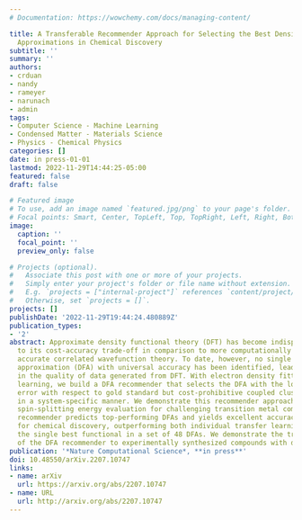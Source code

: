 ```yaml
---
# Documentation: https://wowchemy.com/docs/managing-content/

title: A Transferable Recommender Approach for Selecting the Best Density Functional
  Approximations in Chemical Discovery
subtitle: ''
summary: ''
authors:
- crduan
- nandy
- rameyer
- narunach
- admin
tags:
- Computer Science - Machine Learning
- Condensed Matter - Materials Science
- Physics - Chemical Physics
categories: []
date: in press-01-01
lastmod: 2022-11-29T14:44:25-05:00
featured: false
draft: false

# Featured image
# To use, add an image named `featured.jpg/png` to your page's folder.
# Focal points: Smart, Center, TopLeft, Top, TopRight, Left, Right, BottomLeft, Bottom, BottomRight.
image:
  caption: ''
  focal_point: ''
  preview_only: false

# Projects (optional).
#   Associate this post with one or more of your projects.
#   Simply enter your project's folder or file name without extension.
#   E.g. `projects = ["internal-project"]` references `content/project/deep-learning/index.md`.
#   Otherwise, set `projects = []`.
projects: []
publishDate: '2022-11-29T19:44:24.480889Z'
publication_types:
- '2'
abstract: Approximate density functional theory (DFT) has become indispensable owing
  to its cost-accuracy trade-off in comparison to more computationally demanding but
  accurate correlated wavefunction theory. To date, however, no single density functional
  approximation (DFA) with universal accuracy has been identified, leading to uncertainty
  in the quality of data generated from DFT. With electron density fitting and transfer
  learning, we build a DFA recommender that selects the DFA with the lowest expected
  error with respect to gold standard but cost-prohibitive coupled cluster theory
  in a system-specific manner. We demonstrate this recommender approach on vertical
  spin-splitting energy evaluation for challenging transition metal complexes. Our
  recommender predicts top-performing DFAs and yields excellent accuracy (ca. 2 kcal/mol)
  for chemical discovery, outperforming both individual transfer learning models and
  the single best functional in a set of 48 DFAs. We demonstrate the transferability
  of the DFA recommender to experimentally synthesized compounds with distinct chemistry.
publication: '*Nature Computational Science*, **in press**'
doi: 10.48550/arXiv.2207.10747
links:
- name: arXiv
  url: https://arxiv.org/abs/2207.10747
- name: URL
  url: http://arxiv.org/abs/2207.10747
---
```

